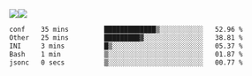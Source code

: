 <div style="display: flex; flex-direction: row;">
<img style="height: auto; width: auto;" class="img" src="https://raw.githubusercontent.com/blazepp/github-stats/master/generated/overview.svg#gh-dark-mode-only" />
<img style="height: auto; width: auto;" class="img" src="https://raw.githubusercontent.com/blazepp/github-stats/master/generated/languages.svg#gh-dark-mode-only" />
</div>

<div style="display: flex; flex-direction: row;">
<!--START_SECTION:waka-->

```txt
conf    35 mins         █████████████▒░░░░░░░░░░░   52.96 %
Other   25 mins         █████████▓░░░░░░░░░░░░░░░   38.81 %
INI     3 mins          █▒░░░░░░░░░░░░░░░░░░░░░░░   05.37 %
Bash    1 min           ▒░░░░░░░░░░░░░░░░░░░░░░░░   01.87 %
jsonc   0 secs          ▒░░░░░░░░░░░░░░░░░░░░░░░░   00.77 %
```

<!--END_SECTION:waka-->
</div>
